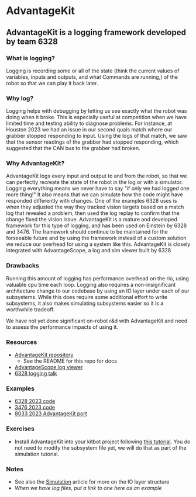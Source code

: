 # AdvantageKit

## AdvantageKit is a logging framework developed by team 6328

### What is logging?

Logging is recording some or all of the state (think the current values of variables, inputs and outputs, and what Commands are running,) of the robot so that we can play it back later.

### Why log?

Logging helps with debugging by letting us see exactly what the robot was doing when it broke.
This is especially useful at competition when we have limited time and testing ability to diagnose problems.
For instance, at Houston 2023 we had an issue in our second quals match where our grabber stopped responding to input.
Using the logs of that match, we saw that the sensor readings of the grabber had stopped responding, which suggested that the CAN bus to the grabber had broken.

### Why AdvantageKit?

AdvantageKit logs every input and output to and from the robot, so that we can perfectly recreate the state of the robot in the log or with a simulator.
Logging everything means we never have to say "if only we had logged one more thing!" It also means that we can simulate how the code might have responded differently with changes.
One of the examples 6328 uses is when they adjusted the way they tracked vision targets based on a match log that revealed a problem, then used the log replay to confirm that the change fixed the vision issue.
AdvantageKit is a mature and developed framework for this type of logging, and has been used on Einstein by 6328 and 3476.
The framework should continue to be maintained for the forseeable future and by using the framework instead of a custom solution we reduce our overhead for using a system like this.
AdvantageKit is closely integrated with AdvantageScope, a log and sim viewer built by 6328

### Drawbacks

Running this amount of logging has performance overhead on the rio, using valuable cpu time each loop.
Logging also requires a non-insignificant architecture change to our codebase by using an IO layer under each of our subsystems.
While this does require some additional effort to write subsystems, it also makes simulating subsystems easier so it is a worthwhile tradeoff.

We have not yet done significant on-robot r&d with AdvantageKit and need to assess the performance impacts of using it.

### Resources

- [AdvantageKit repository](https://github.com/Mechanical-Advantage/AdvantageKit)
  - See the README for this repo for docs
- [AdvantageScope log viewer](https://github.com/Mechanical-Advantage/AdvantageScope)
- [6328 logging talk](https://youtu.be/mmNJjKJG8mw)

### Examples

- [6328 2023 code](https://github.com/Mechanical-Advantage/RobotCode2023)
- [3476 2023 code](https://github.com/FRC3476/FRC-2023)
- [8033 2023 AdvantageKit port](https://github.com/HighlanderRobotics/Charged-Up/tree/advantagekit)

### Exercises

- Install AdvantageKit into your kitbot project following [this tutorial](https://github.com/Mechanical-Advantage/AdvantageKit/blob/45d8067b336c7693e63ee01cdeff0e5ddf50b92d/docs/INSTALLATION.md).
  You do not need to modify the subsystem file yet, we will do that as part of the simulation tutorial.

### Notes

- See also the [Simulation](Simulation.md) article for more on the IO layer structure
- _When we have log files, put a link to one here as an example_

